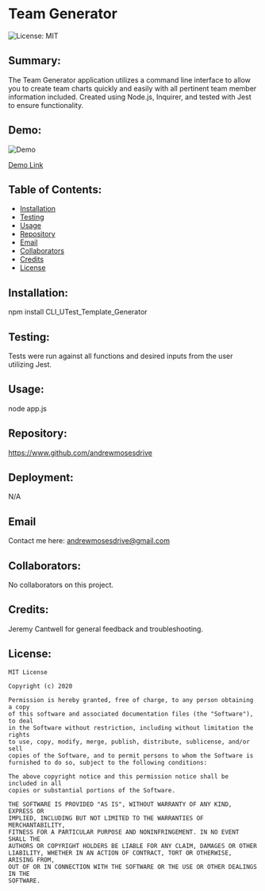 # Team Generator 
  

  ![License: MIT](https://img.shields.io/badge/License-MIT-yellow.svg) 
## Summary:
  The Team Generator application utilizes a command line interface to allow you to create team charts quickly and easily with all pertinent team member information included. Created using Node.js, Inquirer, and tested with Jest to ensure functionality. 
  

  ## Demo:
  ![Demo](assets/tutorial.gif)

  [Demo Link](https://drive.google.com/file/d/1XHzw7nJxpb5k0ckrD2R9Vtw8kRSZtG4P/view)


  
  ## Table of Contents:
  * [Installation](#installation) 
  * [Testing](#testing)
  * [Usage](#usage)
  * [Repository](#repository)
  * [Email](#email)
  * [Collaborators](#collaborators)
  * [Credits](#credits)
  * [License](#license)
  
  ## Installation: 
  npm install CLI_UTest_Template_Generator 
  

  
  ## Testing: 
  Tests were run against all functions and desired inputs from the user utilizing Jest. 
  

  
  ## Usage: 
  node app.js
  

  
  ## Repository: 
  https://www.github.com/andrewmosesdrive 
  

  
  ## Deployment: 
  N/A 
  

  
  ## Email 
  Contact me here: 
  andrewmosesdrive@gmail.com
  

  
  ## Collaborators: 
  No collaborators on this project.
  

  
  ## Credits: 
  Jeremy Cantwell for general feedback and troubleshooting. 
  

  ## License:
    
    MIT License

    Copyright (c) 2020
    
    Permission is hereby granted, free of charge, to any person obtaining a copy
    of this software and associated documentation files (the "Software"), to deal
    in the Software without restriction, including without limitation the rights
    to use, copy, modify, merge, publish, distribute, sublicense, and/or sell
    copies of the Software, and to permit persons to whom the Software is
    furnished to do so, subject to the following conditions:
    
    The above copyright notice and this permission notice shall be included in all
    copies or substantial portions of the Software.
    
    THE SOFTWARE IS PROVIDED "AS IS", WITHOUT WARRANTY OF ANY KIND, EXPRESS OR
    IMPLIED, INCLUDING BUT NOT LIMITED TO THE WARRANTIES OF MERCHANTABILITY,
    FITNESS FOR A PARTICULAR PURPOSE AND NONINFRINGEMENT. IN NO EVENT SHALL THE
    AUTHORS OR COPYRIGHT HOLDERS BE LIABLE FOR ANY CLAIM, DAMAGES OR OTHER
    LIABILITY, WHETHER IN AN ACTION OF CONTRACT, TORT OR OTHERWISE, ARISING FROM,
    OUT OF OR IN CONNECTION WITH THE SOFTWARE OR THE USE OR OTHER DEALINGS IN THE
    SOFTWARE.